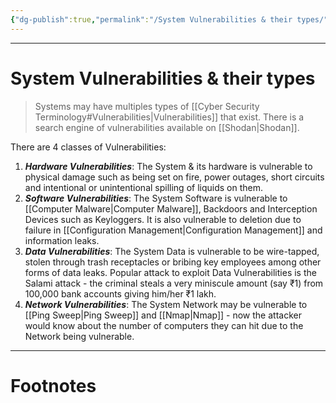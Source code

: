 ```yaml
---
{"dg-publish":true,"permalink":"/System Vulnerabilities & their types/","tags":["Academics","Software-Development","CyberSec"]}
---
```



---
# System Vulnerabilities & their types
> Systems may have multiples types of [[Cyber Security Terminology#Vulnerabilities\|Vulnerabilities]] that exist. There is a search engine of vulnerabilities available on [[Shodan\|Shodan]].

There are 4 classes of Vulnerabilities:
1. ***Hardware Vulnerabilities***: The System & its hardware is vulnerable to physical damage such as being set on fire, power outages, short circuits and intentional or unintentional spilling of liquids on them.
2. ***Software Vulnerabilities***: The System Software is vulnerable to [[Computer Malware\|Computer Malware]], Backdoors and Interception Devices such as Keyloggers. It is also vulnerable to deletion due to failure in [[Configuration Management\|Configuration Management]] and information leaks.
3. ***Data Vulnerabilities***: The System Data is vulnerable to be wire-tapped, stolen through trash receptacles or bribing key employees among other forms of data leaks. Popular attack to exploit Data Vulnerabilities is the Salami attack - the criminal steals a very miniscule amount (say ₹1) from 100,000 bank accounts giving him/her ₹1 lakh.
4. ***Network Vulnerabilities***: The System Network may be vulnerable to [[Ping Sweep\|Ping Sweep]] and [[Nmap\|Nmap]] - now the attacker would know about the number of computers they can hit due to the Network being vulnerable.


---
# Footnotes